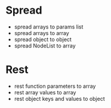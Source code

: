# Spread

* spread arrays to params list
* spread arrays to array
* spread object to object
* spread NodeList to array

# Rest

* rest function parameters to array
* rest array values to array
* rest object keys and values to object
